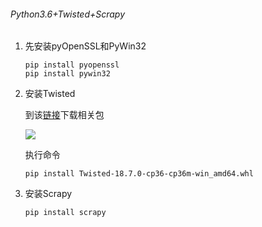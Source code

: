 ###### Python3.6+Twisted+Scrapy

1. 先安装pyOpenSSL和PyWin32

   ```
   pip install pyopenssl
   pip install pywin32
   ```

2. 安装Twisted

   到该[链接](https://www.lfd.uci.edu/~gohlke/pythonlibs/)下载相关包

   ![](./images/39.png)

   执行命令

   ```
   pip install Twisted-18.7.0-cp36-cp36m-win_amd64.whl
   ```

3. 安装Scrapy

   ```
   pip install scrapy
   ```

   